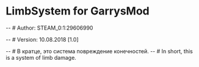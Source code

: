 # LimbSystem for GarrysMod
-- # Author: STEAM_0:1:29606990

-- # Version: 10.08.2018 [1.0]

-- # В кратце, это система повреждение конечностей.
-- # In short, this is a system of limb damage.
